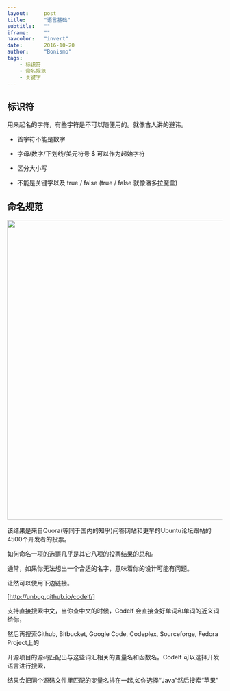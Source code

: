 ```yaml
---
layout:     post
title:      "语言基础"
subtitle:   ""
iframe:     ""
navcolor:   "invert"
date:       2016-10-20
author:     "Bonismo"
tags:
    - 标识符
    - 命名规范
    - 关键字
---
```


## 标识符

用来起名的字符，有些字符是不可以随便用的。就像古人讲的避讳。

- 首字符不能是数字

- 字母/数字/下划线/美元符号 $ 可以作为起始字符

- 区分大小写

- 不能是关键字以及 true / false (true / false 就像潘多拉魔盒)

## 命名规范

<div>
    <img src="https://github.com/StayHungryStayFoolish/stayhungrystayfoolish.github.io/blob/master/img/java/name.jpg?raw=true" height="700" width="600" />
</div>


该结果是来自Quora(等同于国内的知乎)问答网站和更早的Ubuntu论坛跟帖的4500个开发者的投票。

如何命名一项的选票几乎是其它八项的投票结果的总和。

通常，如果你无法想出一个合适的名字，意味着你的设计可能有问题。

让然可以使用下边链接。

[http://unbug.github.io/codelf/]

支持直接搜索中文，当你查中文的时候，Codelf 会直接查好单词和单词的近义词给你，

然后再搜索Github, Bitbucket, Google Code, Codeplex, Sourceforge, Fedora Project上的

开源项目的源码匹配出与这些词汇相关的变量名和函数名。Codelf 可以选择开发语言进行搜索，

结果会把同个源码文件里匹配的变量名排在一起,如你选择“Java”然后搜索“苹果”




